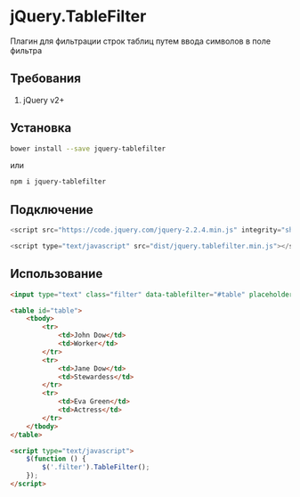 # jQuery.TableFilter

Плагин для фильтрации строк таблиц путем ввода символов в поле фильтра

## Требования
1. jQuery v2+

## Установка
```bash
bower install --save jquery-tablefilter
```
или
```bash
npm i jquery-tablefilter
```

## Подключение
```javascript
<script src="https://code.jquery.com/jquery-2.2.4.min.js" integrity="sha256-BbhdlvQf/xTY9gja0Dq3HiwQF8LaCRTXxZKRutelT44=" crossorigin="anonymous"></script>

<script type="text/javascript" src="dist/jquery.tablefilter.min.js"></script>
```

## Использование
```html
<input type="text" class="filter" data-tablefilter="#table" placeholder="Начните вводить для фильтрации">

<table id="table">
    <tbody>
        <tr>
            <td>John Dow</td>
            <td>Worker</td>
        </tr>
        <tr>
            <td>Jane Dow</td>
            <td>Stewardess</td>
        </tr>
        <tr>
            <td>Eva Green</td>
            <td>Actress</td>
        </tr>
    </tbody>
</table>

<script type="text/javascript">
    $(function () {
        $('.filter').TableFilter();
    });
</script>
```